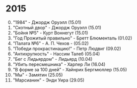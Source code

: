 2015
====
0. "1984" - Джордж Оруэлл (15.01)
0. "Скотный двор" - Джордж Оруэлл (15.01)
0. "Бойня №5" - Курт Воннегут (15.01)
0. "Год Прожитый правильно" - Бретт Блюменталь (01.02)
0. "Палата №6" - А. П. Чехов - (05.02)
0. "Победи прокрастинацию!" - Петр Людвиг (09.02)
0. "Антихрупкость" - Нассим Талеб (05.04)
0. "Бег с Лидьярдом" - Лидьярд (10.04)
0. "Убить пересмешника" - Харпер Ли (16.04)
0. "В форме за 100 дней" - Хайнрих Бергмюллер (15.05)
0. "Мы" - Замятин (25.05)
0. "Марсианин" - Энди Уира (29.05)